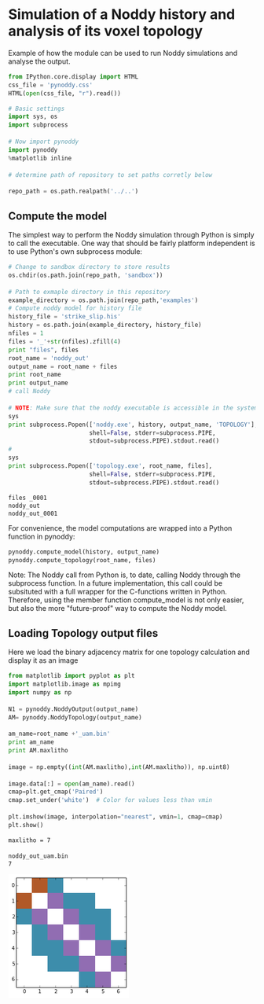 
Simulation of a Noddy history and analysis of its voxel topology
=============

Example of how the module can be used to run Noddy simulations and analyse the output.


```python
from IPython.core.display import HTML
css_file = 'pynoddy.css'
HTML(open(css_file, "r").read())
```




<link href='http://fonts.googleapis.com/css?family=Alegreya+Sans:100,300,400,500,700,800,900,100italic,300italic,400italic,500italic,700italic,800italic,900italic' rel='stylesheet' type='text/css'>
<link href='http://fonts.googleapis.com/css?family=Arvo:400,700,400italic' rel='stylesheet' type='text/css'>
<link href='http://fonts.googleapis.com/css?family=PT+Mono' rel='stylesheet' type='text/css'>
<link href='http://fonts.googleapis.com/css?family=Shadows+Into+Light' rel='stylesheet' type='text/css'>
<link rel="stylesheet" type="text/css" href="http://fonts.googleapis.com/css?family=Tangerine">
<link href='http://fonts.googleapis.com/css?family=Philosopher:400,700,400italic,700italic' rel='stylesheet' type='text/css'>
<link href='http://fonts.googleapis.com/css?family=Libre+Baskerville:400,400italic' rel='stylesheet' type='text/css'>
<link href='http://fonts.googleapis.com/css?family=Lora:400,400italic' rel='stylesheet' type='text/css'>
<link href='http://fonts.googleapis.com/css?family=Karla:400,400italic' rel='stylesheet' type='text/css'>

<style>

@font-face {
    font-family: "Computer Modern";
    src: url('http://mirrors.ctan.org/fonts/cm-unicode/fonts/otf/cmunss.otf');
}

#notebook_panel { /* main background */
    background: #888;
    color: #f6f6f6;
}

div.cell { /* set cell width to about 80 chars */
    width: 800px;
}

div #notebook { /* centre the content */
    background: #fff; /* white background for content */
    width: 1000px;
    margin: auto;
    padding-left: 1em;
}

#notebook li { /* More space between bullet points */
margin-top:0.8em;
}

/* draw border around running cells */
div.cell.border-box-sizing.code_cell.running { 
    border: 3px solid #111;
}

/* Put a solid color box around each cell and its output, visually linking them together */
div.cell.code_cell {
    background: #ddd;  /* rgba(230,230,230,1.0);  */
    border-radius: 10px; /* rounded borders */
    width: 900px;
    padding: 1em;
    margin-top: 1em;
}

div.text_cell_render{
    font-family: 'Arvo' sans-serif;
    line-height: 130%;
    font-size: 115%;
    width:700px;
    margin-left:auto;
    margin-right:auto;
}


/* Formatting for header cells */
.text_cell_render h1 {
    font-family: 'Alegreya Sans', sans-serif;
    /* font-family: 'Tangerine', serif; */
    /* font-family: 'Libre Baskerville', serif; */
    /* font-family: 'Karla', sans-serif;
    /* font-family: 'Lora', serif; */
    font-size: 50px;
    text-align: center;
    /* font-style: italic; */
    font-weight: 400;
    /* font-size: 40pt; */
    /* text-shadow: 4px 4px 4px #aaa; */
    line-height: 120%;
    color: rgb(12,85,97);
    margin-bottom: .5em;
    margin-top: 0.1em;
    display: block;
}	
.text_cell_render h2 {
    /* font-family: 'Arial', serif; */
    /* font-family: 'Lora', serif; */
    font-family: 'Alegreya Sans', sans-serif;
    font-weight: 700;
    font-size: 24pt;
    line-height: 100%;
    /* color: rgb(171,165,131); */
    color: rgb(12,85,97);
    margin-bottom: 0.1em;
    margin-top: 0.1em;
    display: block;
}	

.text_cell_render h3 {
    font-family: 'Arial', serif;
    margin-top:12px;
    margin-bottom: 3px;
    font-style: italic;
    color: rgb(95,92,72);
}

.text_cell_render h4 {
    font-family: 'Arial', serif;
}

.text_cell_render h5 {
    font-family: 'Alegreya Sans', sans-serif;
    font-weight: 300;
    font-size: 16pt;
    color: grey;
    font-style: italic;
    margin-bottom: .1em;
    margin-top: 0.1em;
    display: block;
}

.text_cell_render h6 {
    font-family: 'PT Mono', sans-serif;
    font-weight: 300;
    font-size: 10pt;
    color: grey;
    margin-bottom: 1px;
    margin-top: 1px;
}

.CodeMirror{
        font-family: "PT Mono";
        font-size: 100%;
}

</style>





```python
# Basic settings
import sys, os
import subprocess

# Now import pynoddy
import pynoddy
%matplotlib inline

# determine path of repository to set paths corretly below

repo_path = os.path.realpath('../..')
```

Compute the model
------------------

The simplest way to perform the Noddy simulation through Python is simply to call the executable. One way that should be fairly platform independent is to use Python's own subprocess module:


```python
# Change to sandbox directory to store results
os.chdir(os.path.join(repo_path, 'sandbox'))

# Path to exmaple directory in this repository
example_directory = os.path.join(repo_path,'examples')
# Compute noddy model for history file
history_file = 'strike_slip.his'
history = os.path.join(example_directory, history_file)
nfiles = 1
files = '_'+str(nfiles).zfill(4)
print "files", files
root_name = 'noddy_out'
output_name = root_name + files
print root_name
print output_name
# call Noddy

# NOTE: Make sure that the noddy executable is accessible in the system!!
sys
print subprocess.Popen(['noddy.exe', history, output_name, 'TOPOLOGY'], 
                       shell=False, stderr=subprocess.PIPE, 
                       stdout=subprocess.PIPE).stdout.read()
#
sys
print subprocess.Popen(['topology.exe', root_name, files], 
                       shell=False, stderr=subprocess.PIPE, 
                       stdout=subprocess.PIPE).stdout.read()
```

    files _0001
    noddy_out
    noddy_out_0001
    
    


For convenience, the model computations are wrapped into a Python function in pynoddy:


```python
pynoddy.compute_model(history, output_name)
pynoddy.compute_topology(root_name, files)

```

Note: The Noddy call from Python is, to date, calling Noddy through the subprocess function. In a future implementation, this call could be subsituted with a full wrapper for the C-functions written in Python. Therefore, using the member function compute_model is not only easier, but also the more "future-proof" way to compute the Noddy model.

Loading Topology output files
--------------------------

Here we load the binary adjacency matrix for one topology calculation and display it as an image



```python
from matplotlib import pyplot as plt
import matplotlib.image as mpimg
import numpy as np

N1 = pynoddy.NoddyOutput(output_name)
AM= pynoddy.NoddyTopology(output_name)

am_name=root_name +'_uam.bin'
print am_name
print AM.maxlitho

image = np.empty((int(AM.maxlitho),int(AM.maxlitho)), np.uint8)

image.data[:] = open(am_name).read()
cmap=plt.get_cmap('Paired')
cmap.set_under('white')  # Color for values less than vmin

plt.imshow(image, interpolation="nearest", vmin=1, cmap=cmap)
plt.show()
```

    maxlitho = 7
    
    noddy_out_uam.bin
    7
    



![png](9-Topology_files/9-Topology_9_1.png)



```python

```


```python

```
